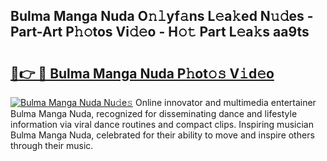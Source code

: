 ## Bulma Manga Nuda O𝚗𝚕yf𝚊ns L𝚎a𝚔ed N𝚞𝚍es - Part-Art P𝚑𝚘tos Vi𝚍𝚎o - H𝚘𝚝 Part L𝚎a𝚔s aa9ts

# <h2><a href="http://kf6152.oniu.top/?m=Bulma+Manga+Nuda">🔗👉 🔴 Bulma Manga Nuda P𝚑ot𝚘𝚜 V𝚒d𝚎o</a></h2>

[![Bulma Manga Nuda Nu𝚍e𝚜](https://i.imgur.com/0qMVB7G.gif)](http://kf6152.oniu.top/?m=Bulma+Manga+Nuda)
Online innovator and multimedia entertainer Bulma Manga Nuda, recognized for disseminating dance and lifestyle information via viral dance routines and compact clips. Inspiring musician Bulma Manga Nuda, celebrated for their ability to move and inspire others through their music.  
